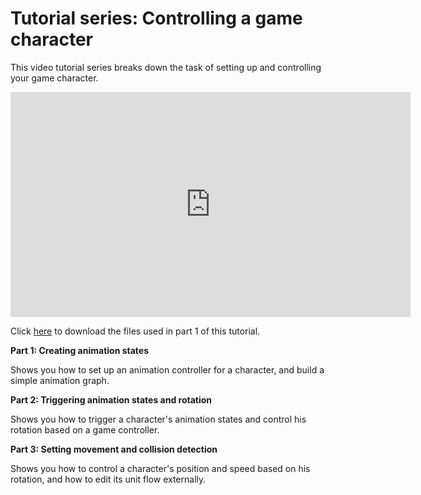 ﻿# Tutorial series: Controlling a game character

This video tutorial series breaks down the task of setting up and controlling your game character.

<iframe width="640" height="360" src="https://www.youtube.com/embed/videoseries?list=PLTjhBiJe1i2EXsN7I9sdavXTHRwDj6zg2" frameborder="0" allowfullscreen></iframe>

Click [here](http://areadownloads.autodesk.com/wdm/gamesolutions/HTM_Stingray_Controlling_Character_Basic_Part1_start.zip
) to download the files used in part 1 of this tutorial.

**Part 1: Creating animation states**

Shows you how to set up an animation controller for a character, and build a simple animation graph.

**Part 2: Triggering animation states and rotation**

Shows you how to trigger a character's animation states and control his rotation based on a game controller.

**Part 3: Setting movement and collision detection**

Shows you how to control a character's position and speed based on his rotation, and how to edit its unit flow externally.

